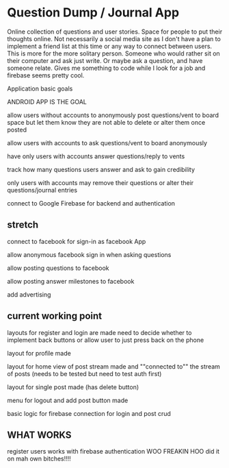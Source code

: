 # Question Dump / Journal App

Online collection of questions and user stories. Space for people to put their thoughts online.
Not necessarily a social media site as I don't have a plan to implement a friend list at this time
or any way to connect between users. This is more for the more solitary person. Someone who would
rather sit on their computer and ask just write. Or maybe ask a question, and have someone relate.
Gives me something to code while I look for a job and firebase seems pretty cool.

Application basic goals

ANDROID APP IS THE GOAL

allow users without accounts to anonymously post questions/vent to board
space but let them know they are not able to delete or alter them once posted

allow users with accounts to ask questions/vent to board anonymously

have only users with accounts answer questions/reply to vents

track how many questions users answer and ask to gain credibility

only users with accounts may remove their questions or alter their questions/journal entries

connect to Google Firebase for backend and authentication

## stretch

connect to facebook for sign-in as facebook App

allow anonymous facebook sign in when asking questions

allow posting questions to facebook

allow posting answer milestones to facebook

add advertising


## current working point
layouts for register and login are made need to decide whether to implement back buttons or allow user to just press back on the phone

layout for profile made

layout for home view of post stream made and ""connected to"" the stream of posts (needs to be tested but need to test auth first)

layout for single post made (has delete button)

menu for logout and add post button made

basic logic for firebase connection for login and post crud


## WHAT WORKS

register users works with firebase authentication WOO FREAKIN HOO did it on mah own bitches!!!!
